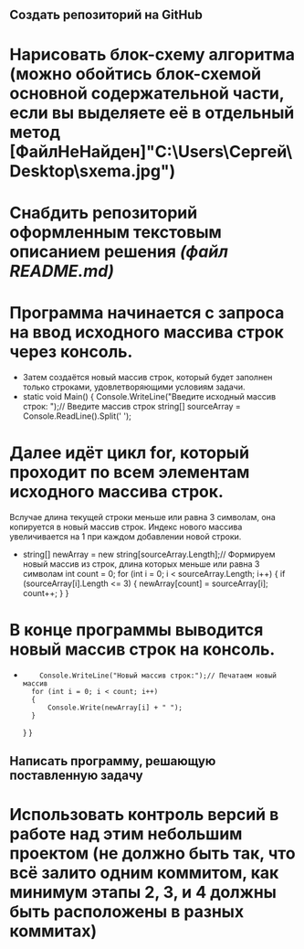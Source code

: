 

## Создать репозиторий на GitHub
# Нарисовать блок-схему алгоритма (можно обойтись блок-схемой основной содержательной части, если вы выделяете её в отдельный метод [ФайлНеНайден]"C:\Users\Сергей\Desktop\sxema.jpg")
# Снабдить репозиторий оформленным текстовым описанием решения *(файл README.md)*
# Программа начинается с запроса на ввод исходного массива строк через консоль. 
* Затем создаётся новый массив строк, который будет заполнен только строками, 
удовлетворяющими условиям задачи. 
* static void Main()
    {
        Console.WriteLine("Введите исходный массив строк: ");// Введите  массив строк
        string[] sourceArray = Console.ReadLine().Split(' ');
# Далее идёт цикл for, который проходит по всем элементам исходного массива строк. 
Вслучае длина текущей строки меньше или равна 3 символам, она копируется в новый 
массив строк. Индекс нового массива увеличивается на 1 при каждом добавлении новой строки.
* string[] newArray = new string[sourceArray.Length];// Формируем новый массив из строк, длина которых меньше или равна 3 символам
        int count = 0;
        for (int i = 0; i < sourceArray.Length; i++)
        {
            if (sourceArray[i].Length <= 3)
            {
                newArray[count] = sourceArray[i];
                count++;
            }
        }
# В конце программы выводится новый массив строк на консоль.
*         Console.WriteLine("Новый массив строк:");// Печатаем новый массив
        for (int i = 0; i < count; i++)
        {
            Console.Write(newArray[i] + " ");
        }
    }
}

## Написать программу, решающую поставленную задачу
# Использовать контроль версий в работе над этим небольшим проектом (не должно быть так, что всё залито одним коммитом, как минимум этапы 2, 3, и 4 должны быть расположены в разных коммитах)